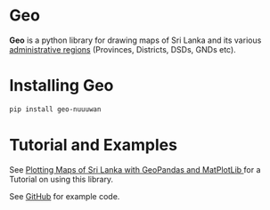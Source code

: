 # Geo

**Geo** is a python library for drawing maps of Sri Lanka and its various [administrative regions](https://en.wikipedia.org/wiki/Administrative_divisions_of_Sri_Lanka) (Provinces, Districts, DSDs, GNDs etc).

# Installing Geo

```bash
pip install geo-nuuuwan
```

# Tutorial and Examples

See [Plotting Maps of Sri Lanka with GeoPandas and MatPlotLib
](https://medium.com/on-technology/plotting-maps-of-sri-lanka-with-geopandas-and-matplotlib-377d50e3f0f) for a Tutorial on using this library.

See [GitHub](https://github.com/nuuuwan/geo/tree/main/src/geo/examples) for example code.
